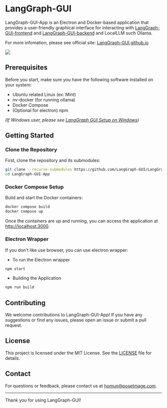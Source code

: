 # LangGraph-GUI

LangGraph-GUI-App is an Electron and Docker-based application that provides a user-friendly graphical interface for interacting with [LangGraph-GUI-frontend](https://github.com/LangGraph-GUI/LangGraph-GUI-frontend) and [LangGraph-GUI-backend](https://github.com/LangGraph-GUI/LangGraph-GUI-backend) and LocalLLM such Ollama.

For more infomation, please see official site: [LangGraph-GUI.github.io](https://LangGraph-GUI.github.io)

![](https://langgraph-gui.github.io/cover.webp)

## Prerequisites

Before you start, make sure you have the following software installed on your system:

- Ubuntu related Linux (ex: Mint)
- nv-docker (for running ollama)
- Docker Compose
- (Optional for electron) npm

*(If Windows user, please see [LangGraph GUI Setup on Windows](https://langgraph-gui.github.io/Others/Windows))*

## Getting Started

### Clone the Repository

First, clone the repository and its submodules:

```bash
git clone --recurse-submodules https://github.com/LangGraph-GUI/LangGraph-GUI-App.git
cd LangGraph-GUI-App
```

### Docker Compose Setup

Build and start the Docker containers:

```bash
docker compose build
docker compose up
```

Once the containers are up and running, you can access the application at [http://localhost:3000](http://localhost:3000).

### Electron Wrapper
If you don't like use browser, you can use electron wrapper:

* To run the Electron wrapper
```bash
npm start
```
* Building the Application
```bash
npm run build
```

## Contributing

We welcome contributions to LangGraph-GUI-App! If you have any suggestions or find any issues, please open an issue or submit a pull request.

## License

This project is licensed under the MIT License. See the [LICENSE](LICENSE) file for details.

## Contact

For questions or feedback, please contact us at [homun@posetmage.com](mailto:homun@posetmage.com).

---

Thank you for using LangGraph-GUI!
